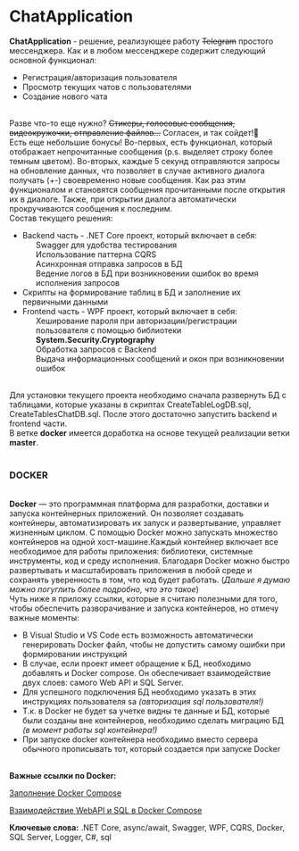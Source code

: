 <h1>ChatApplication</h1>
<b>ChatApplication</b> - решение, реализующее работу <s>Telegram</s> простого мессенджера. Как и в любом мессенджере содержит следующий основной функционал:<br>
<ul>
  <li>Регистрация/авторизация пользователя</li>
  <li>Просмотр текущих чатов с пользователями</li>
  <li>Создание нового чата</li>
</ul><br>
Разве что-то еще нужно? <s>Стикеры, голосовые сообщения, видеокружочки, отправление файлов...</s> Согласен, и так сойдет!💩<br>
Есть еще небольшие бонусы! Во-первых, есть функционал, который отображает непрочитанные сообщения (p.s. выделяет строку более темным цветом). Во-вторых, 
каждые 5 секунд отправляются запросы на обновление данных, что позволяет в случае активного диалога получать (+-) своевременно новые сообщения. Как раз этим функционалом
и становятся сообщения прочитанными после открытия их в диалоге. Также, при открытии диалога автоматически прокручиваются сообщения к последним.<br>
Состав текущего решения:<br>
<ul>
  <li>Backend часть - .NET Core проект, который включает в себя:<br>
    <ul>Swagger для удобства тестирования</ul>
    <ul>Использование паттерна CQRS</ul>
    <ul>Асинхронная отправка запросов в БД</ul>   
    <ul>Ведение логов в БД при возникновении ошибок во время исполнения запросов</ul>
  </li>
  <li>
    Скрипты на формирование таблиц в БД и заполнение их первичными данными
  </li>
  <li>
    Frontend часть - WPF проект, который включает в себя: <br>
    <ul>Хеширование пароля при авторизации/регистрации пользователя с помощью библиотеки <b>System.Security.Cryptography</b></ul>
    <ul>Обработка запросов с Backend</ul>
    <ul>Выдача информационных сообщений и окон при возникновении ошибок</ul>
  </li>
</ul><br>
Для установки текущего проекта необходимо сначала развернуть БД с таблицами, которые указаны в скриптах CreateTableLogDB.sql, CreateTablesChatDB.sql. После этого
достаточно запустить backend и frontend части.<br>
В ветке <b>docker</b> имеется доработка на основе текущей реализации ветки <b>master</b>.<br><br>
<h3>DOCKER</h3><br>
<b>Docker</b> — это программная платформа для разработки, доставки и запуска контейнерных приложений. Он позволяет создавать контейнеры, автоматизировать их запуск и развертывание,
управляет жизненным циклом. С помощью Docker можно запускать множество контейнеров на одной хост-машине.Каждый контейнер включает все необходимое для работы приложения: библиотеки, 
системные инструменты, код и среду исполнения. Благодаря Docker можно быстро развертывать и масштабировать приложения в любой среде и сохранять уверенность в том, что код будет работать.
(<i>Дальше я думаю можно погуглить более подробно, что это такое</i>)<br>
Чуть ниже я приложу ссылки, которые я считаю полезными для того, чтобы обеспечить разворачивание и запуска контейнеров, но отмечу важные моменты:<br>
<ul>
  <li>В Visual Studio и VS Code есть возможность автоматически генерировать Docker файл, чтобы не допустить самому ошибки при формировании инструкций</li>
  <li>В случае, если проект имеет обращение к БД, необходимо добавлять и Docker compose. Он обеспечивает взаимодействие двух слоев: самого Web API и SQL Server.</li>
  <li>Для успешного подключения  БД необходимо указать в этих инструкциях пользователя sa <i>(авторизация sql пользователя!)</i></li>
  <li>Т.к. в Docker не будет sa учетке видны те данные и БД, которые были созданы вне контейнеров, необходимо сделать миграцию БД <i>(в момент работы sql контейнера!)</i></li>
  <li>При запуске docker контейнера необходимо вместо сервера обычного прописывать тот, который создается при запуске Docker</li>
</ul><br>
<b>Важные ссылки по Docker:</b><br>
<p><a href="https://code-maze.com/mysql-aspnetcore-docker-compose/">Заполнение Docker Compose</a></p>
<p><a href="https://www.section.io/engineering-education/dockerizing-an-aspnet-core-web-api-app-and-sql-server/">Взаимодействие WebAPI и SQL в Docker Compose</a></p>
<b>Ключевые слова:</b> .NET Core, async/await, Swagger, WPF, CQRS, Docker, SQL Server, Logger, C#, sql 

